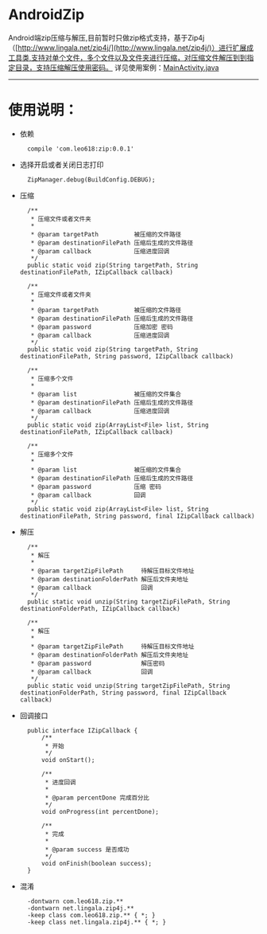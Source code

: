 # AndroidZip

Android端zip压缩与解压,目前暂时只做zip格式支持，基于Zip4j （[http://www.lingala.net/zip4j/](http://www.lingala.net/zip4j/)）进行扩展成工具类,支持对单个文件，多个文件以及文件夹进行压缩，对压缩文件解压到到指定目录，支持压缩解压使用密码。 详见使用案例：[MainActivity.java](https://github.com/Leo0618/AndroidZip/blob/master/app/src/main/java/com/leo618/androidzip/MainActivity.java)


----------


# 使用说明： #

- 依赖

		compile 'com.leo618:zip:0.0.1'


- 选择开启或者关闭日志打印
	
		ZipManager.debug(BuildConfig.DEBUG);

- 压缩
	
	    /**
	     * 压缩文件或者文件夹
	     *
	     * @param targetPath          被压缩的文件路径
	     * @param destinationFilePath 压缩后生成的文件路径
	     * @param callback            压缩进度回调
	     */
	    public static void zip(String targetPath, String destinationFilePath, IZipCallback callback)
	
	    /**
	     * 压缩文件或者文件夹
	     *
	     * @param targetPath          被压缩的文件路径
	     * @param destinationFilePath 压缩后生成的文件路径
	     * @param password            压缩加密 密码
	     * @param callback            压缩进度回调
	     */
	    public static void zip(String targetPath, String destinationFilePath, String password, IZipCallback callback)
		
	    /**
	     * 压缩多个文件
	     *
	     * @param list                被压缩的文件集合
	     * @param destinationFilePath 压缩后生成的文件路径
	     * @param callback            压缩进度回调
	     */
	    public static void zip(ArrayList<File> list, String destinationFilePath, IZipCallback callback)

	    /**
	     * 压缩多个文件
	     *
	     * @param list                被压缩的文件集合
	     * @param destinationFilePath 压缩后生成的文件路径
	     * @param password            压缩 密码
	     * @param callback            回调
	     */
	    public static void zip(ArrayList<File> list, String destinationFilePath, String password, final IZipCallback callback)

		
- 解压

	    /**
	     * 解压
	     *
	     * @param targetZipFilePath     待解压目标文件地址
	     * @param destinationFolderPath 解压后文件夹地址
	     * @param callback              回调
	     */
	    public static void unzip(String targetZipFilePath, String destinationFolderPath, IZipCallback callback)
	
	    /**
	     * 解压
	     *
	     * @param targetZipFilePath     待解压目标文件地址
	     * @param destinationFolderPath 解压后文件夹地址
	     * @param password              解压密码
	     * @param callback              回调
	     */
	    public static void unzip(String targetZipFilePath, String destinationFolderPath, String password, final IZipCallback callback)

- 回调接口

		public interface IZipCallback {
		    /**
		     * 开始
		     */
		    void onStart();
		
		    /**
		     * 进度回调
		     *
		     * @param percentDone 完成百分比
		     */
		    void onProgress(int percentDone);
		
		    /**
		     * 完成
		     *
		     * @param success 是否成功
		     */
		    void onFinish(boolean success);
		}

- 混淆

		-dontwarn com.leo618.zip.**
		-dontwarn net.lingala.zip4j.**
		-keep class com.leo618.zip.** { *; }
		-keep class net.lingala.zip4j.** { *; }